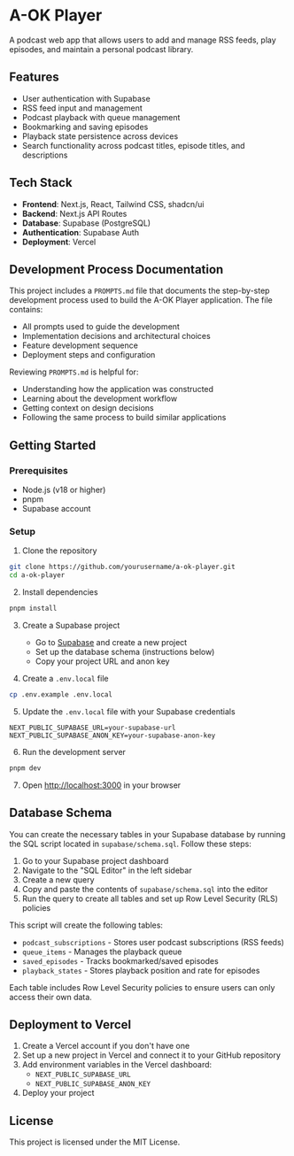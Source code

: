 # A-OK Player

A podcast web app that allows users to add and manage RSS feeds, play episodes, and maintain a personal podcast library.

## Features

- User authentication with Supabase
- RSS feed input and management
- Podcast playback with queue management
- Bookmarking and saving episodes
- Playback state persistence across devices
- Search functionality across podcast titles, episode titles, and descriptions

## Tech Stack

- **Frontend**: Next.js, React, Tailwind CSS, shadcn/ui
- **Backend**: Next.js API Routes
- **Database**: Supabase (PostgreSQL)
- **Authentication**: Supabase Auth
- **Deployment**: Vercel

## Development Process Documentation

This project includes a `PROMPTS.md` file that documents the step-by-step development process used to build the A-OK Player application. The file contains:

- All prompts used to guide the development
- Implementation decisions and architectural choices
- Feature development sequence
- Deployment steps and configuration

Reviewing `PROMPTS.md` is helpful for:
- Understanding how the application was constructed
- Learning about the development workflow
- Getting context on design decisions
- Following the same process to build similar applications

## Getting Started

### Prerequisites

- Node.js (v18 or higher)
- pnpm
- Supabase account

### Setup

1. Clone the repository
```bash
git clone https://github.com/yourusername/a-ok-player.git
cd a-ok-player
```

2. Install dependencies
```bash
pnpm install
```

3. Create a Supabase project
   - Go to [Supabase](https://supabase.com/) and create a new project
   - Set up the database schema (instructions below)
   - Copy your project URL and anon key

4. Create a `.env.local` file
```bash
cp .env.example .env.local
```

5. Update the `.env.local` file with your Supabase credentials
```
NEXT_PUBLIC_SUPABASE_URL=your-supabase-url
NEXT_PUBLIC_SUPABASE_ANON_KEY=your-supabase-anon-key
```

6. Run the development server
```bash
pnpm dev
```

7. Open [http://localhost:3000](http://localhost:3000) in your browser

## Database Schema

You can create the necessary tables in your Supabase database by running the SQL script located in `supabase/schema.sql`. Follow these steps:

1. Go to your Supabase project dashboard
2. Navigate to the "SQL Editor" in the left sidebar
3. Create a new query
4. Copy and paste the contents of `supabase/schema.sql` into the editor
5. Run the query to create all tables and set up Row Level Security (RLS) policies

This script will create the following tables:
- `podcast_subscriptions` - Stores user podcast subscriptions (RSS feeds)
- `queue_items` - Manages the playback queue
- `saved_episodes` - Tracks bookmarked/saved episodes
- `playback_states` - Stores playback position and rate for episodes

Each table includes Row Level Security policies to ensure users can only access their own data.

## Deployment to Vercel

1. Create a Vercel account if you don't have one
2. Set up a new project in Vercel and connect it to your GitHub repository
3. Add environment variables in the Vercel dashboard:
   - `NEXT_PUBLIC_SUPABASE_URL`
   - `NEXT_PUBLIC_SUPABASE_ANON_KEY`
4. Deploy your project

## License

This project is licensed under the MIT License.
